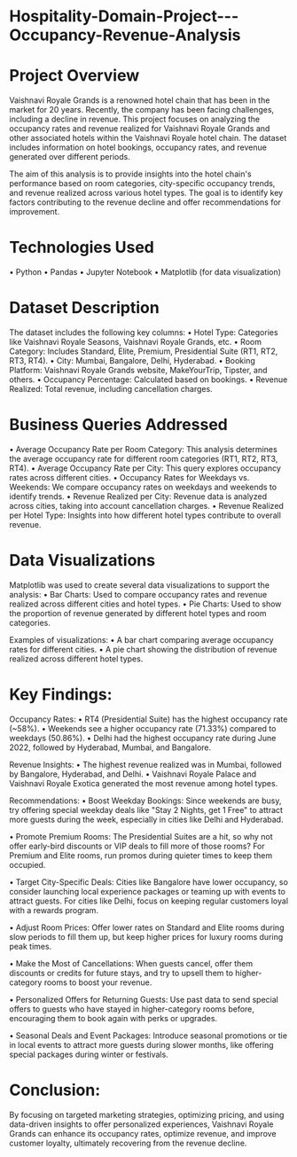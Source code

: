 # Hospitality-Domain-Project---Occupancy-Revenue-Analysis

# Project Overview 

Vaishnavi Royale Grands is a renowned hotel chain that has been in the market for 20 years. Recently, the company has been facing challenges, including a decline in revenue. This project focuses on analyzing the occupancy rates and revenue realized for Vaishnavi Royale Grands and other associated hotels within the Vaishnavi Royale hotel chain. The dataset includes information on hotel bookings, occupancy rates, and revenue generated over different periods.

The aim of this analysis is to provide insights into the hotel chain's performance based on room categories, city-specific occupancy trends, and revenue realized across various hotel types. The goal is to identify key factors contributing to the revenue decline and offer recommendations for improvement.

# Technologies Used
•	Python
•	Pandas
•	Jupyter Notebook
•	Matplotlib (for data visualization)

# 	Dataset Description
The dataset includes the following key columns:
•	Hotel Type: Categories like Vaishnavi Royale Seasons, Vaishnavi Royale Grands, etc.
•	Room Category: Includes Standard, Elite, Premium, Presidential Suite (RT1, RT2, RT3, RT4).
•	City: Mumbai, Bangalore, Delhi, Hyderabad.
•	Booking Platform: Vaishnavi Royale Grands website, MakeYourTrip, Tipster, and others.
•	Occupancy Percentage: Calculated based on bookings.
•	Revenue Realized: Total revenue, including cancellation charges.

# Business Queries Addressed
•	Average Occupancy Rate per Room Category: This analysis determines the average occupancy rate for different room categories (RT1, RT2, RT3, RT4).
•	Average Occupancy Rate per City: This query explores occupancy rates across different cities.
•	Occupancy Rates for Weekdays vs. Weekends: We compare occupancy rates on weekdays and weekends to identify trends.
•	Revenue Realized per City: Revenue data is analyzed across cities, taking into account cancellation charges.
•	Revenue Realized per Hotel Type: Insights into how different hotel types contribute to overall revenue.

# Data Visualizations

Matplotlib was used to create several data visualizations to support the analysis:
•	Bar Charts: Used to compare occupancy rates and revenue realized across different cities and hotel types.
•	Pie Charts: Used to show the proportion of revenue generated by different hotel types and room categories.

Examples of visualizations:
•	A bar chart comparing average occupancy rates for different cities.
•	A pie chart showing the distribution of revenue realized across different hotel types.

# Key Findings:

Occupancy Rates:
•	RT4 (Presidential Suite) has the highest occupancy rate (~58%).
•	Weekends see a higher occupancy rate (71.33%) compared to weekdays (50.86%).
•	Delhi had the highest occupancy rate during June 2022, followed by Hyderabad, Mumbai, and Bangalore.

Revenue Insights:
•	The highest revenue realized was in Mumbai, followed by Bangalore, Hyderabad, and Delhi.
•	Vaishnavi Royale Palace and Vaishnavi Royale Exotica generated the most revenue among hotel types.

Recommendations:
•	Boost Weekday Bookings: Since weekends are busy, try offering special weekday deals like "Stay 2 Nights, get 1 Free" to attract more guests during the week, especially in cities like Delhi and Hyderabad.

•	Promote Premium Rooms: The Presidential Suites are a hit, so why not offer early-bird discounts or VIP deals to fill more of those rooms? For Premium and Elite rooms, run promos during quieter times to keep them occupied.

•	Target City-Specific Deals: Cities like Bangalore have lower occupancy, so consider launching local experience packages or teaming up with events to attract guests. For cities like Delhi, focus on keeping regular customers loyal with a rewards program.

•	Adjust Room Prices: Offer lower rates on Standard and Elite rooms during slow periods to fill them up, but keep higher prices for luxury rooms during peak times.

•	Make the Most of Cancellations: When guests cancel, offer them discounts or credits for future stays, and try to upsell them to higher-category rooms to boost your revenue.

•	Personalized Offers for Returning Guests: Use past data to send special offers to guests who have stayed in higher-category rooms before, encouraging them to book again with perks or upgrades.

•	Seasonal Deals and Event Packages: Introduce seasonal promotions or tie in local events to attract more guests during slower months, like offering special packages during winter or festivals.

# Conclusion:

By focusing on targeted marketing strategies, optimizing pricing, and using data-driven insights to offer personalized experiences, Vaishnavi Royale Grands can enhance its occupancy rates, optimize revenue, and improve customer loyalty, ultimately recovering from the revenue decline.
